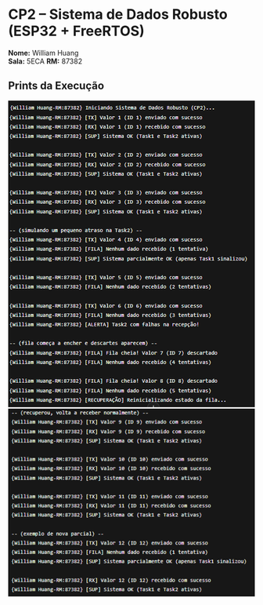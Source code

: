 # CP2 – Sistema de Dados Robusto (ESP32 + FreeRTOS)

**Nome:** William Huang  
**Sala:** 5ECA
**RM:** 87382

## Prints da Execução
![Execução 1](./execução_1.png)
![Execução 2](./execução_2.png)

